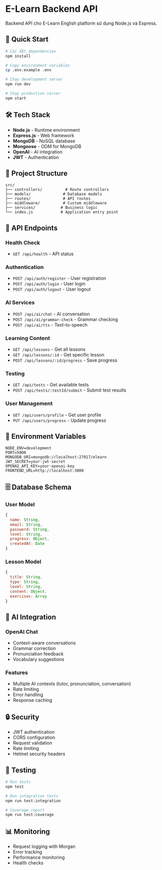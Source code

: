 # E-Learn Backend API

Backend API cho E-Learn English platform sử dụng Node.js và Express.

## 🚀 Quick Start

```bash
# Cài đặt dependencies
npm install

# Copy environment variables
cp .env.example .env

# Chạy development server
npm run dev

# Chạy production server
npm start
```

## 🛠️ Tech Stack

- **Node.js** - Runtime environment
- **Express.js** - Web framework
- **MongoDB** - NoSQL database
- **Mongoose** - ODM for MongoDB
- **OpenAI** - AI integration
- **JWT** - Authentication

## 📁 Project Structure

```
src/
├── controllers/          # Route controllers
├── models/              # Database models
├── routes/              # API routes
├── middleware/          # Custom middleware
├── services/           # Business logic
└── index.js            # Application entry point
```

## 🔗 API Endpoints

### Health Check

- `GET /api/health` - API status

### Authentication

- `POST /api/auth/register` - User registration
- `POST /api/auth/login` - User login
- `POST /api/auth/logout` - User logout

### AI Services

- `POST /api/ai/chat` - AI conversation
- `POST /api/ai/grammar-check` - Grammar checking
- `POST /api/ai/tts` - Text-to-speech

### Learning Content

- `GET /api/lessons` - Get all lessons
- `GET /api/lessons/:id` - Get specific lesson
- `POST /api/lessons/:id/progress` - Save progress

### Testing

- `GET /api/tests` - Get available tests
- `POST /api/tests/:testId/submit` - Submit test results

### User Management

- `GET /api/users/profile` - Get user profile
- `PUT /api/users/progress` - Update progress

## 🔧 Environment Variables

```env
NODE_ENV=development
PORT=5000
MONGODB_URI=mongodb://localhost:27017/elearn
JWT_SECRET=your-jwt-secret
OPENAI_API_KEY=your-openai-key
FRONTEND_URL=http://localhost:3000
```

## 🗄️ Database Schema

### User Model

```javascript
{
  name: String,
  email: String,
  password: String,
  level: String,
  progress: Object,
  createdAt: Date
}
```

### Lesson Model

```javascript
{
  title: String,
  type: String,
  level: String,
  content: Object,
  exercises: Array
}
```

## 🤖 AI Integration

### OpenAI Chat

- Context-aware conversations
- Grammar correction
- Pronunciation feedback
- Vocabulary suggestions

### Features

- Multiple AI contexts (tutor, pronunciation, conversation)
- Rate limiting
- Error handling
- Response caching

## 🔒 Security

- JWT authentication
- CORS configuration
- Request validation
- Rate limiting
- Helmet security headers

## 🧪 Testing

```bash
# Run tests
npm test

# Run integration tests
npm run test:integration

# Coverage report
npm run test:coverage
```

## 📊 Monitoring

- Request logging with Morgan
- Error tracking
- Performance monitoring
- Health checks
